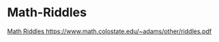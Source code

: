 # Math-Riddles
[Math Riddles
](https://www.math.colostate.edu/~adams/other/riddles.pdf)https://www.math.colostate.edu/~adams/other/riddles.pdf
